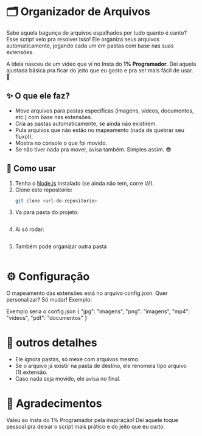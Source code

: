 # 🗂️ Organizador de Arquivos

Sabe aquela bagunça de arquivos espalhados por tudo quanto é canto? Esse script veio pra resolver isso! Ele organiza seus arquivos automaticamente, jogando cada um em pastas com base nas suas extensões. 

A ideia nasceu de um vídeo que vi no Insta do **1% Programador**. Dei aquela ajustada básica pra ficar do jeito que eu gosto e pra ser mais fácil de usar. 🚀

## ✨ O que ele faz?
- Move arquivos para pastas específicas (imagens, vídeos, documentos, etc.) com base nas extensões.
- Cria as pastas automaticamente, se ainda não existirem.
- Pula arquivos que não estão no mapeamento (nada de quebrar seu fluxo!).
- Mostra no console o que foi movido.
- Se não tiver nada pra mover, avisa também. Simples assim. 😎

## 🔧 Como usar
1. Tenha o [Node.js](https://nodejs.org/) instalado (se ainda não tem, corre lá!).
2. Clone este repositório:
   ```bash
   git clone <url-do-repositorio>

3. Va para pasta do projeto:
    ```cd organizador-de-arquivos

4. Ai só rodar:
    ```node organizar.js

5. Também pode organizar outra pasta 
    ```node organizar.js /caminho/para/sua/pasta

# ⚙️ Configuração
O mapeamento das extensões está no arquivo config.json. Quer personalizar? Só mudar! Exemplo:

Exemplo seria o config.json
{
  "jpg": "imagens",
  "png": "imagens",
  "mp4": "videos",
  "pdf": "documentos"
}

# 🤔 outros detalhes
- Ele ignora pastas, só mexe com arquivos mesmo.
- Se o arquivo já existir na pasta de destino, ele renomeia tipo arquivo (1).extensão.
- Caso nada seja movido, ele avisa no final. 

# 🙌 Agradecimentos
Valeu ao Insta do 1% Programador pela inspiração! Dei aquele toque pessoal pra deixar o script mais prático e do jeito que eu curto.